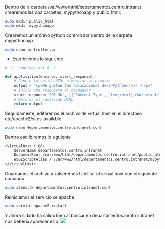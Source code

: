Dentro de la carpeta /var/www/html/departamentos.centro.intranet crearemos las dos carpetas, 
mypythonapp y public_html:
```bash
sudo mkdir public_html
sudo mkdir mypythonapp
```
Crearemos un archivo python controlador dentro de la carpeta mypythonapp
```bash
sudo nano controller.py
```

- Escribiremos lo siguiente

```python
# -*- conding: utf-8 -*-

def application(environ, start_response):
    # Genero la salida HTML a mostrar al usuario
    output = "<p>Me gustan las aplicaciones de<b>Python</b>!!!</p>"
    # Inicio una respuesta al navegador
    start_response('200 OK', [('Content-Type', 'text/html; charset=utf-8')])
    # Retorno el contenido HTML
    return output
```
Seguidamente, editaremos el archivo de virtual host en el directorio etc/apache2/sites-available

```bash
sudo nano departamentos.centro.intranet.conf
```

Dentro escribiremos lo siguiente

```bash
<VirtualHost *:80>
    ServerName departamentos.centro.intranet
    DocumentRoot /var/www/html/departamentos.centro.intranet/public_html
    WSGIScriptAlias / /var/www/html/departamentos.centro.intranet/mypythonapp/controller.py
</VirtualHost>
```
Guardamos el archivo y volveremos  habilitar el virtual host con el siguiente comando
```bash
sudo a2ensite departamentos.centro.intranet.conf
```
Reiniciamos el servicio de apache
```bash
sudo service apache2 restart
```
Y ahora si todo ha salido bien al buscar en departamentos.centro.intranet nos deberia aparecer esto:
![](./capturas/Screenshot_3)
